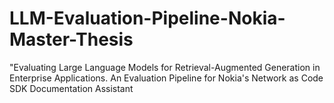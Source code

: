 # LLM-Evaluation-Pipeline-Nokia-Master-Thesis
"Evaluating Large Language Models for Retrieval-Augmented Generation in Enterprise Applications. An Evaluation Pipeline for Nokia's Network as Code SDK Documentation Assistant
